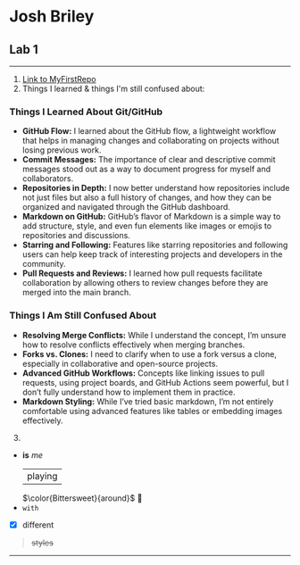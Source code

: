 # Josh Briley
## Lab 1
---
1. [Link to MyFirstRepo](https://github.com/joshbriley/JSB22D-MyFirstRepo) 
2. Things I learned & things I'm still confused about:
### Things I Learned About Git/GitHub
- **GitHub Flow:** I learned about the GitHub flow, a lightweight workflow that helps in managing changes and collaborating on projects without losing previous work.
- **Commit Messages:** The importance of clear and descriptive commit messages stood out as a way to document progress for myself and collaborators.
- **Repositories in Depth:** I now better understand how repositories include not just files but also a full history of changes, and how they can be organized and navigated through the GitHub dashboard.
- **Markdown on GitHub:** GitHub’s flavor of Markdown is a simple way to add structure, style, and even fun elements like images or emojis to repositories and discussions.
- **Starring and Following:** Features like starring repositories and following users can help keep track of interesting projects and developers in the community.
- **Pull Requests and Reviews:** I learned how pull requests facilitate collaboration by allowing others to review changes before they are merged into the main branch.

### Things I Am Still Confused About
- **Resolving Merge Conflicts:** While I understand the concept, I’m unsure how to resolve conflicts effectively when merging branches.
- **Forks vs. Clones:** I need to clarify when to use a fork versus a clone, especially in collaborative and open-source projects.
- **Advanced GitHub Workflows:** Concepts like linking issues to pull requests, using project boards, and GitHub Actions seem powerful, but I don’t fully understand how to implement them in practice.
-  **Markdown Styling:** While I’ve tried basic markdown, I’m not entirely comfortable using advanced features like tables or embedding images effectively.

3. 
- **is** *me* <table><tr><td>playing</td></tr></table> $\color{Bittersweet}{around\}$ 🙂
- `with`
- [x] different
 > ~~styles~~
---
